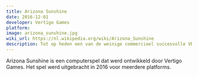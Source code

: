 ```yaml
---
title: Arizona Sunshine
date: 2016-12-01
developer: Vertigo Games
platform: 
image: arizona_sunshine.jpg
wiki_url: https://nl.wikipedia.org/wiki/Arizona_Sunshine
description: Tot op heden een van de weinige commercieel succesvolle VR games. Winnaar van meerdere awards.
---
```


Arizona Sunshine is een computerspel dat werd ontwikkeld door Vertigo Games. Het spel werd uitgebracht in 2016 voor meerdere platforms.